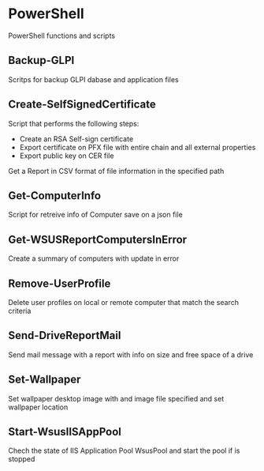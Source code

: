 # PowerShell
PowerShell functions and scripts

## Backup-GLPI
Scritps for backup GLPI dabase and application files

## Create-SelfSignedCertificate
Script that performs the following steps:
- Create an RSA Self-sign certificate
- Export certificate on PFX file with entire chain and all external properties 
- Export public key on CER file

Get a Report in CSV format of file information in the specified path

## Get-ComputerInfo
Script for retreive info of Computer save on a json file

## Get-WSUSReportComputersInError
Create a summary of computers with update in error

## Remove-UserProfile
Delete user profiles on local or remote computer that match the search criteria

## Send-DriveReportMail
Send mail message with a report with info on size and free space of a drive

## Set-Wallpaper
Set wallpaper desktop image with and image file specified and set wallpaper location

## Start-WsusIISAppPool
Chech the state of IIS Application Pool WsusPool and start the pool if is stopped
